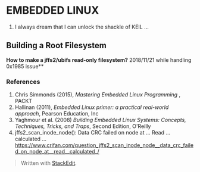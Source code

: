 # EMBEDDED LINUX

 1. I always dream that I can unlock the shackle of KEIL ...

## Building a Root Filesystem
**How to make a jffs2/ubifs read-only filesystem?**
2018/11/21 while handling 0x1985 issue**

### References
 1. Chris Simmonds (2015), *Mastering Embedded Linux Programming* , PACKT
 2. Hallinan (2011), *Embedded Linux primer: a practical real-world approach*, Pearson Education, Inc
 3. Yaghmour et al. (2008) *Building Embedded Linux Systems: Concepts, Techniques, Tricks, and Traps*, Second Edition, O'Reilly 
 4. jffs2_scan_inode_node(): Data CRC failed on node at … Read … calculated … https://www.crifan.com/question_jffs2_scan_inode_node__data_crc_failed_on_node_at__read__calculated_/



> Written with [StackEdit](https://stackedit.io/).
<!--stackedit_data:
eyJoaXN0b3J5IjpbMjIxMTY5NTkxLDQ4Nzg2NjU1OV19
-->
